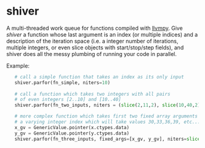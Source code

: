 shiver
======

A multi-threaded work queue for functions compiled with [llvmpy](http://http://www.llvmpy.org/). 
Give *shiver* a function whose last argument is an index (or multiple indices) and a description of the 
iteration space (i.e. a integer number of iterations, multiple integers, or even slice objects with start/stop/step fields), 
and shiver does all the messy plumbing of running your code in parallel. 

Example:

```python
   # call a simple function that takes an index as its only input
   shiver.parfor(fn_simple, niters=10)
   
   # call a function which takes two integers with all pairs 
   # of even integers [2..10] and [10..40]
   shiver.parfor(fn_two_inputs, niters = (slice(2,11,2), slice(10,40,2)))

   # more complex function which takes first two fixed array arguments and then
   # a varying integer index which will take values 30,33,36,39, etc... 
   x_gv = GenericValue.pointer(x.ctypes.data)
   y_gv = GenericValue.pointer(y.ctypes.data)
   shiver.parfor(fn_three_inputs, fixed_args=[x_gv, y_gv], niters=slice(30,140,3))
```
